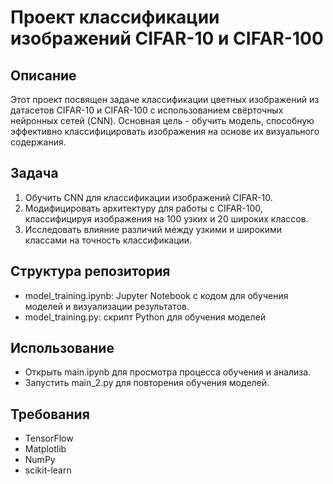 
# Проект классификации изображений CIFAR-10 и CIFAR-100
## Описание
Этот проект посвящен задаче классификации цветных изображений из датасетов CIFAR-10 и CIFAR-100 с использованием свёрточных нейронных сетей (CNN). Основная цель - обучить модель, способную эффективно классифицировать изображения на основе их визуального содержания.

## Задача
1. Обучить CNN для классификации изображений CIFAR-10.
2. Модифицировать архитектуру для работы с CIFAR-100, классифицируя изображения на 100 узких и 20 широких классов.
3. Исследовать влияние различий между узкими и широкими классами на точность классификации.

## Структура репозитория
* model_training.ipynb: Jupyter Notebook с кодом для обучения моделей и визуализации результатов.
* model_training.py: скрипт Python для обучения моделей


## Использование
* Открыть main.ipynb для просмотра процесса обучения и анализа.
* Запустить main_2.py для повторения обучения моделей.


## Требования
* TensorFlow
* Matplotlib
* NumPy
* scikit-learn
